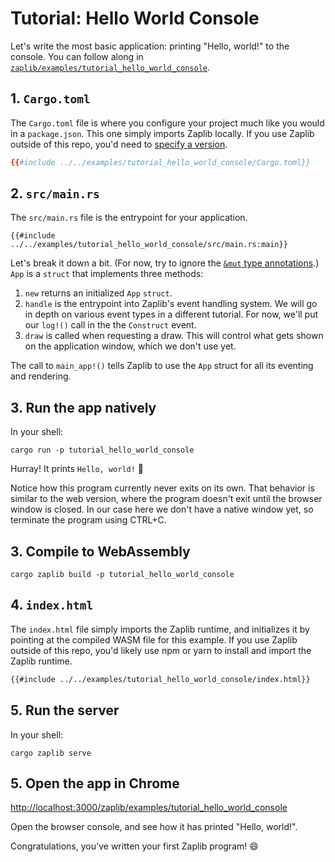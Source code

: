 # Tutorial: Hello World Console

Let's write the most basic application: printing "Hello, world!" to the console. You can follow along in [`zaplib/examples/tutorial_hello_world_console`](https://github.com/Zaplib/zaplib/tree/main/zaplib/examples/tutorial_hello_world_console).

## 1. `Cargo.toml`

The `Cargo.toml` file is where you configure your project much like you would in a `package.json`. This one simply imports Zaplib locally. If you use Zaplib outside of this repo, you'd need to [specify a version](./versioning.md).

```toml
{{#include ../../examples/tutorial_hello_world_console/Cargo.toml}}
```
## 2. `src/main.rs`

The `src/main.rs` file is the entrypoint for your application.

```rust,noplayground
{{#include ../../examples/tutorial_hello_world_console/src/main.rs:main}}
```

Let's break it down a bit. (For now, try to ignore the [`&mut` type annotations](./resources.html#ownership--borrowing).) `App` is a `struct` that implements three methods:

1. `new` returns an initialized `App` `struct`.
2. `handle` is the entrypoint into Zaplib's event handling system. We will go in depth on various event types in a different tutorial. For now, we'll put our `log!()` call in the the `Construct` event.
3. `draw` is called when requesting a draw. This will control what gets shown on the application window, which we don't use yet.

The call to `main_app!()` tells Zaplib to use the `App` struct for all its eventing and rendering.

## 3. Run the app natively

In your shell:

```
cargo run -p tutorial_hello_world_console
```

Hurray! It prints `Hello, world!` 🥳 

Notice how this program currently never exits on its own. That behavior is similar to the web version, where the program doesn't exit until the browser window is closed. In our case here we don't have a native window yet, so terminate the program using CTRL+C.

## 3. Compile to WebAssembly

```
cargo zaplib build -p tutorial_hello_world_console
```

## 4. `index.html`

The ```index.html``` file simply imports the Zaplib runtime, and initializes it by pointing at the compiled WASM file for this example. If you use Zaplib outside of this repo, you'd likely use npm or yarn to install and import the Zaplib runtime.

```html
{{#include ../../examples/tutorial_hello_world_console/index.html}}
```

## 5. Run the server

In your shell:

```
cargo zaplib serve
```
## 5. Open the app in Chrome

<a href="http://localhost:3000/zaplib/examples/tutorial_hello_world_console" target="_blank">http://localhost:3000/zaplib/examples/tutorial_hello_world_console</a>

Open the browser console, and see how it has printed "Hello, world!".

Congratulations, you've written your first Zaplib program! 😄
